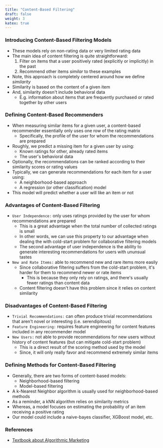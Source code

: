 ```yaml
---
title: "Content-Based Filtering"
draft: false
weight: 3
katex: true
---
```


### Introducing Content-Based Filtering Models
- These models rely on non-rating data or very limited rating data
- The main idea of content filtering is quite straightforward:
    1. Filter on items that a user positively rated (explicitly or implicitly) in the past
    2. Recommend other items *similar* to these examples  
- Note, this approach is completely centered around how we define *similarity*
- Similarity is based on the content of a given item
- And, similarity doesn't include behavioral data
    - E.g. information about items that are frequently purchased or rated together by other users

### Defining Content-Based Recommenders
- When measuring similar items for a given user, a content-based recommender essentially only uses one row of the rating matrix
    - Specifically, the profile of the user for whom the recommendations are prepared
- Roughly, we predict a missing item for a given user by using:
    - Known ratings for other, already rated items
    - The user's behavioral data
- Optionally, the recommendations can be ranked according to their similarity scores or rating values
- Typically, we can generate recommendations for each item for a user using:
    - A neighborhood-based approach
    - A regression (or other classification) model
- This model will predict whether a user will like an item or not

### Advantages of Content-Based Filtering
- `User Independence:` only uses ratings provided by the user for whom recommendations are prepared
    - This is a great advantage when the total number of collected ratings is small
    - In other words, we can use this property to our advantage when dealing the with cold-start problem for collaborative filtering models
    - The second advantage of user independence is the ability to generate interesting recommendations for users with ununsual tastes
- `New and Rate Items:` able to recommend new and rare items more easily
    - Since collaborative filtering suffers from the cold-start problem, it's harder for them to recommend newer or rate items
        - This is because they only rely on ratings, and there's usually fewer ratings than content data
    - Content filtering doesn't have this problem since it relies on content similarity

### Disadvantages of Content-Based Filtering
- `Trivial Recommendations:` can often produce trivial recommendations that aren't novel or interesting (i.e. serendipitous)
- `Feature Engineering:` requires feature engineering for content features included in any recommender model
- `New Users:` not able to provide recommendations for new users without history of content features (but can mitigate cold-start problem)
    - This is a direct result of the scoring method used by the model
    - Since, it will only really favor and recommend extremely similar items

### Defining Methods for Content-Based Filtering
- Generally, there are two forms of content-based models:
    - Neighborhood-based filtering
    - Model-based filtering
- A k-Nearest Neighbor algorithm is usually used for neighborhood-based methods
- As a reminder, a kNN algorithm relies on similarity metrics
- Whereas, a model focuses on estimating the probability of an item receiving a positive rating
- Our model could include a naive-bayes classifier, XGBoost model, etc.

### References
- [Textbook about Algorithmic Marketing](https://algorithmicweb.files.wordpress.com/2018/07/algorithmic-marketing-ai-for-marketing-operations-r1-7g.pdf)